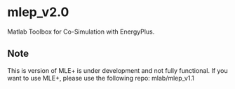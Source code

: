 mlep_v2.0
=========

Matlab Toolbox for Co-Simulation with EnergyPlus. 

Note
----
This is version of MLE+ is under development and not fully functional. If you want to use MLE+, please use the following repo:
mlab/mlep_v1.1
